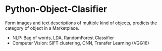 # Python-Object-Clasifier

Form images and text descriptions of multiple kind of objects, predicts the category of object in a Marketplace. 

- NLP: Bag of words, LDA, RandomForest Classifier
- Computer Vision: SIFT clustering, CNN, Transfer Learning (VGG16)

